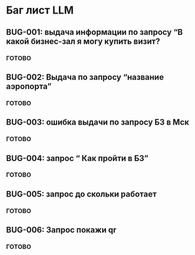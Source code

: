 # Баг лист LLM

## BUG-001: выдача информации по запросу “В какой бизнес-зал я могу купить визит? 
### ГОТОВО

## BUG-002: Выдача по запросу “название аэропорта”
### ГОТОВО

## BUG-003: ошибка выдачи по запросу БЗ в Мск
### ГОТОВО

## BUG-004: запрос “ Как пройти в БЗ”
### ГОТОВО

## BUG-005: запрос до скольки работает 
### ГОТОВО

## BUG-006: Запрос покажи qr
### ГОТОВО